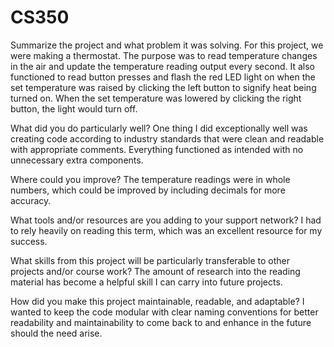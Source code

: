 # CS350

Summarize the project and what problem it was solving.
For this project, we were making a thermostat. The purpose was to read temperature changes in the air and update the temperature reading output every second. It also functioned to read button presses and flash the red LED light on when the set temperature was raised by clicking the left button to signify heat being turned on. When the set temperature was lowered by clicking the right button, the light would turn off. 

What did you do particularly well?
One thing I did exceptionally well was creating code according to industry standards that were clean and readable with appropriate comments. Everything functioned as intended with no unnecessary extra components. 

Where could you improve?
The temperature readings were in whole numbers, which could be improved by including decimals for more accuracy. 

What tools and/or resources are you adding to your support network?
I had to rely heavily on reading this term, which was an excellent resource for my success. 

What skills from this project will be particularly transferable to other projects and/or course work?
The amount of research into the reading material has become a helpful skill I can carry into future projects.

How did you make this project maintainable, readable, and adaptable?
I wanted to keep the code modular with clear naming conventions for better readability and maintainability to come back to and enhance in the future should the need arise.
